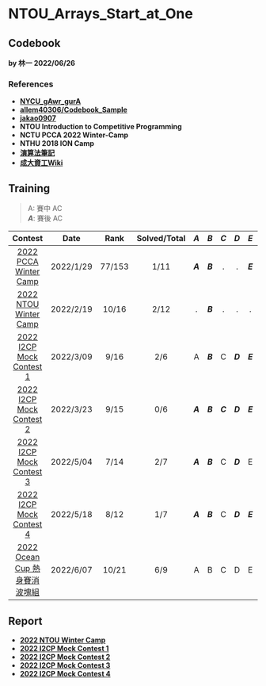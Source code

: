# NTOU_Arrays_Start_at_One

## Codebook

**by 林一 2022/06/26**
### References
- [**NYCU_gAwr_gurA**](https://github.com/nella17/NYCU_gAwr_gurA)
- [**allem40306/Codebook_Sample**](https://github.com/allem40306/Codebook_Sample.git)
- [**jakao0907**](https://github.com/jakao0907/CompetitiveProgrammingCodebook)
- **NTOU Introduction to Competitive Programming**
- **NCTU PCCA 2022 Winter-Camp**
- **NTHU 2018 ION Camp**
- [**演算法筆記**](https://web.ntnu.edu.tw/~algo/)
- [**成大資工Wiki**](http://wiki.csie.ncku.edu.tw/acm/course/)

## Training

> A:  賽中 AC <br>
> ***__A__***: 賽後 AC 

| Contest               | Date      | Rank   | Solved/Total | ***A*** | ***B*** | ***C*** | ***D*** | ***E*** | ***F*** | ***G*** | ***H*** | ***I*** | ***J*** | ***K*** | ***L*** |
| :----------------------------------------------------------: | :--------: | :--: | :----------: | :-----: | :-----: | :-----: | :-----: | :-----: | :-----: | :-----: | :-----: | :-----: | :-----: | :-----: | :-----: |
| [2022 PCCA Winter Camp](https://hackmd.io/@qwe854896/BkSMg4MAF) | 2022/1/29 | 77/153 |     1/11     | ***A*** | ***B*** |.|.| ***E*** | ***F*** |.|.|.|.| K |
| [2022 NTOU Winter Camp](https://codeforces.com/group/dnlUA4rsoS/contest/372253) | 2022/2/19 | 10/16 |     2/12     |.|***B***|.|.|.| F |.|***H***|***I***| J |.|.|
| [2022 I2CP Mock Contest 1](https://codeforces.com/group/dnlUA4rsoS/contest/372253) | 2022/3/09 | 9/16 |     2/6     | A | ***B*** | C |***D***| ***E*** | ***F*** |
| [2022 I2CP Mock Contest 2](https://codeforces.com/group/dnlUA4rsoS/contest/374643) | 2022/3/23 | 9/15 |     0/6     | ***A*** | ***B*** | ***C*** |***D***| ***E*** | ***F*** |
| [2022 I2CP Mock Contest 3](https://codeforces.com/group/dnlUA4rsoS/contest/380617) | 2022/5/04 | 7/14 |     2/7     | ***A*** | ***B*** | C |***D***| E |***F***|***G***|
| [2022 I2CP Mock Contest 4](https://codeforces.com/group/dnlUA4rsoS/contest/382335) | 2022/5/18 | 8/12 |     1/7     | ***A*** | ***B*** | C | ***D*** | ***E*** | ***F*** | ***G*** |
| [2022 Ocean Cup 熱身賽消波塊組](https://codeforces.com/gym/384996/standings) | 2022/6/07 | 10/21 |     6/9     | A | B | C | D | E | ***F*** | ***G*** | . | I |
## Report
* [**2022 NTOU Winter Camp**](https://hackmd.io/@0c5ZiKjZR66nH91RjZcFfw/Hkm3zmYy5)
* [**2022 I2CP Mock Contest 1**](https://hackmd.io/@0c5ZiKjZR66nH91RjZcFfw/SyIEHB2Z9)
* [**2022 I2CP Mock Contest 2**](https://hackmd.io/@0c5ZiKjZR66nH91RjZcFfw/Hycqvljmc)
* [**2022 I2CP Mock Contest 3**](https://hackmd.io/@0c5ZiKjZR66nH91RjZcFfw/HJymTC0S5)
* [**2022 I2CP Mock Contest 4**](https://hackmd.io/@0c5ZiKjZR66nH91RjZcFfw/HysBo0VDc)
